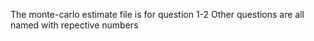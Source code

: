 The monte-carlo estimate file is for question 1-2 
Other questions are all named with repective numbers 
